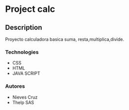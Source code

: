 # Project calc
## Description
Proyecto calculadora basica suma, resta,multiplica,divide.
### Technologies
- CSS
- HTML
- JAVA SCRIPT
### Autores
- Nieves Cruz
- Thelp SAS
